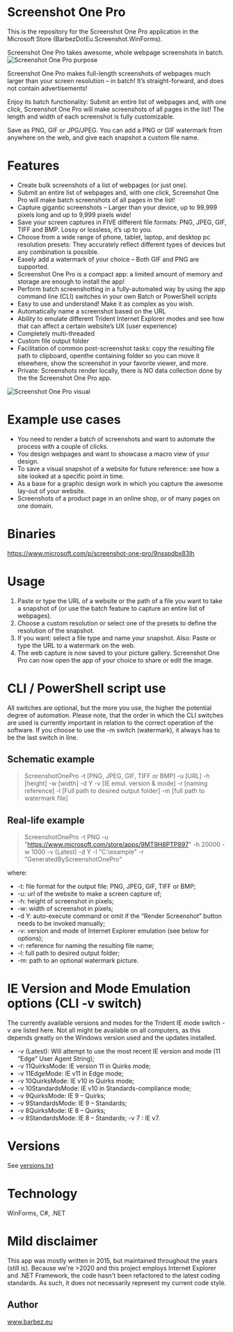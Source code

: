 # Screenshot One Pro
This is the repository for the Screenshot One Pro application in the Microsoft Store (BarbezDotEu.Screenshot.WinForms). 

Screenshot One Pro takes awesome, whole webpage screenshots in batch.
![Screenshot One Pro purpose](https://barbez.eu/wp-content/uploads/2020/02/PPTX-1024x576.jpg)

Screenshot One Pro makes full-length screenshots of webpages much larger than your screen resolution – in batch! It’s straight-forward, and does not contain advertisements!

Enjoy its batch functionality: Submit an entire list of webpages and, with one click, Screenshot One Pro will make screenshots of all pages in the list! The length and width of each screenshot is fully customizable.

Save as PNG, GIF or JPG/JPEG. You can add a PNG or GIF watermark from anywhere on the web, and give each snapshot a custom file name.

# Features
- Create bulk screenshots of a list of webpages (or just one).
- Submit an entire list of webpages and, with one click, Screenshot One Pro will make batch screenshots of all pages in the list!
- Capture gigantic screenshots – Larger than your device, up to 99,999 pixels long and up to 9,999 pixels wide!
- Save your screen captures in FIVE different file formats: PNG, JPEG, GIF, TIFF and BMP. Lossy or lossless, it’s up to you.
- Choose from a wide range of phone, tablet, laptop, and desktop pc resolution presets: They accurately reflect different types of devices but any combination is possible.
- Easely add a watermark of your choice – Both GIF and PNG are supported.
- Screenshot One Pro is a compact app: a limited amount of memory and storage are enough to install the app!
- Perform batch screenshotting in a fully-automated way by using the app command line (CLI) switches in your own Batch or PowerShell scripts
- Easy to use and understand! Make it as complex as you wish.
- Automatically name a screenshot based on the URL
- Ability to emulate different Trident Internet Explorer modes and see how that can affect a certain website’s UX (user experience)
- Completely multi-threaded
- Custom file output folder
- Facilitation of common post-screenshot tasks: copy the resulting file path to clipboard, openthe containing folder so you can move it elsewhere, show the screenshot in your favorite viewer, and more.
- Private: Screenshots render locally, there is NO data collection done by the the Screenshot One Pro app.

![Screenshot One Pro visual](https://barbez.eu/wp-content/uploads/2020/09/ScreenShotOneProDesktop.png)

# Example use cases
- You need to render a batch of screenshots and want to automate the process with a couple of clicks.
- You design webpages and want to showcase a macro view of your design.
- To save a visual snapshot of a website for future reference: see how a site looked at a specific point in time.
- As a base for a graphic design work in which you capture the awesome lay-out of your website.
- Screenshots of a product page in an online shop, or of many pages on one domain.

# Binaries
https://www.microsoft.com/p/screenshot-one-pro/9nsspdbx83lh

# Usage
1. Paste or type the URL of a website or the path of a file you want to take a snapshot of (or use the batch feature to capture an entire list of webpages).
2. Choose a custom resolution or select one of the presets to define the resolution of the snapshot.
3. If you want: select a file type and name your snapshot. Also: Paste or type the URL to a watermark on the web.
4. The web capture is now saved to your picture gallery. Screenshot One Pro can now open the app of your choice to share or edit the image.

# CLI / PowerShell script use
All switches are optional, but the more you use, the higher the potential degree of automation. Please note, that the order in which the CLI switches are used is currently important in relation to the correct operation of the software. If you choose to use the -m switch (watermark), it always has to be the last switch in line.

## Schematic example
> ScreenshotOnePro -t [PNG, JPEG, GIF, TIFF or BMP] -u [URL] -h [height] -w [width] -d Y -v [IE emul. version & mode] -r [naming reference] -l [Full path to desired output folder] -m [full path to watermark file]

## Real-life example
> ScreenshotOnePro -t PNG -u "https://www.microsoft.com/store/apps/9MT9H8PTP897" -h 20000 -w 1000 -v (Latest) -d Y -l "C:\example" -r "GeneratedByScreenshotOnePro"

where:

- -t: file format for the output file: PNG, JPEG, GIF, TIFF or BMP;
- -u: url of the website to make a screen capture of;
- -h: height of screenshot in pixels;
- -w: width of screenshot in pixels;
- -d Y: auto-execute command or omit if the “Render Screenshot” button needs to be invoked manually;
- -v: version and mode of Internet Explorer emulation (see below for options);
- -r: reference for naming the resulting file name;
- -l: full path to desired output folder;
- -m: path to an optional watermark picture.

# IE Version and Mode Emulation options (CLI -v switch)
The currently available versions and modes for the Trident IE mode switch -v are listed here. Not all might be available on all computers, as this depends greatly on the Windows version used and the updates installed.

- -v (Latest): Will attempt to use the most recent IE version and mode (11 “Edge” User Agent String);
- -v 11QuirksMode: IE version 11 in Quirks mode;
- -v 11EdgeMode: IE v11 in Edge mode;
- -v 10QuirksMode: IE v10 in Quirks mode;
- -v 10StandardsMode: IE v10 in Standards-compliance mode;
- -v 9QuirksMode: IE 9 – Quirks;
- -v 9StandardsMode: IE 9 – Standards;
- -v 8QuirksMode: IE 8 – Quirks;
- -v 8StandardsMode: IE 8 – Standards; -v 7 : IE v7.

# Versions
See [versions.txt](https://github.com/hannesbarbez/BarbezDotEu.Screenshot.WinForms/blob/main/BarbezDotEu.Screenshot.WinForms/versions.txt)

# Technology
WinForms, C#, .NET

# Mild disclaimer
This app was mostly written in 2015, but maintained throughout the years (still is). Because we're >2020 and this project employs Internet Explorer and .NET Framework, the code hasn't been refactored to the latest coding standards. As such, it does not necessarily represent my current code style.

## Author
www.barbez.eu
